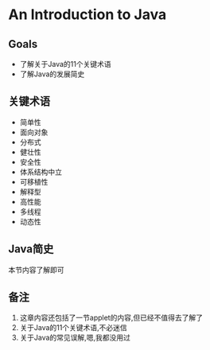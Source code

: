 # An Introduction to Java

## Goals
* 了解关于Java的11个关键术语
* 了解Java的发展简史

## 关键术语
* 简单性
* 面向对象
* 分布式
* 健壮性
* 安全性
* 体系结构中立
* 可移植性
* 解释型
* 高性能
* 多线程
* 动态性

## Java简史
本节内容了解即可

## 备注
1. 这章内容还包括了一节applet的内容,但已经不值得去了解了
2. 关于Java的11个关键术语,不必迷信
3. 关于Java的常见误解,嗯,我都没用过